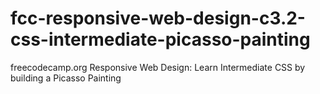 # fcc-responsive-web-design-c3.2-css-intermediate-picasso-painting
freecodecamp.org Responsive Web Design: Learn Intermediate CSS by building a Picasso Painting

